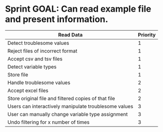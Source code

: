 # Sprint GOAL: Can read example file and present information.
| Read Data | Priority |
| --------- | -------- |
| Detect troublesome values | 1 |
| Reject files of incorrect format | 1 |
| Accept csv and tsv files | 1 |
| Detect variable types | 1 |
| Store file | 1 |
| Handle troublesome values | 2 |
| Accept excel files | 2 | 
| Store original file and filtered copies of that file | 2 |
| Users can interactively manipulate troublesome values | 3 |
| User can manually change variable type assignment | 3 |
| Undo filtering for x number of times | 3 |
 